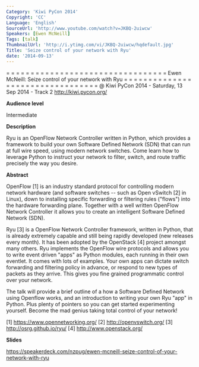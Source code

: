 ```yaml
---
Category: 'Kiwi PyCon 2014'
Copyright: 'CC'
Language: 'English'
SourceUrl: 'http://www.youtube.com/watch?v=JKBQ-2uiwcw'
Speakers: [Ewen McNeill]
Tags: [talk]
ThumbnailUrl: 'http://i.ytimg.com/vi/JKBQ-2uiwcw/hqdefault.jpg'
Title: 'Seize control of your network with Ryu'
date: '2014-09-13'
---
```

= = = = = = = = = = = = = = = = = = = = = = = = = = = = = = = = = 
Ewen McNeill:
Seize control of your network with Ryu
= = = = = = = = = = = = = = = = = = = = = = = = = = = = = = = = = 
@ Kiwi PyCon 2014 - Saturday, 13 Sep 2014 - Track 2 
http://kiwi.pycon.org/

**Audience level**

Intermediate

**Description**

Ryu is an OpenFlow Network Controller written in Python, which provides a framework to build your own Software Defined Network (SDN) that can run at full wire speed, using modern network switches. Come learn how to leverage Python to instruct your network to filter, switch, and route traffic precisely the way you desire.

**Abstract**

OpenFlow [1] is an industry standard protocol for controlling modern network hardware (and software switches -- such as Open vSwitch [2] in Linux), down to installing specific forwarding or filtering rules ("flows") into the hardware forwarding plane. Together with a well written OpenFlow Network Controller it allows you to create an intelligent Software Defined Network (SDN).

Ryu [3] is a OpenFlow Network Controller framework, written in Python, that is already extremely capable and still being rapidly developed (new releases every month). It has been adopted by the OpenStack [4] project amongst many others. Ryu implements the OpenFlow wire protocols and allows you to write event driven "apps" as Python modules, each running in their own eventlet. It comes with lots of examples. Your own apps can dictate switch forwarding and filtering policy in advance, or respond to new types of packets as they arrive. This gives you fine grained programmatic control over your network.

The talk will provide a brief outline of a how a Software Defined Network using Openflow works, and an introduction to writing your own Ryu "app" in Python. Plus plenty of pointers so you can get started experimenting yourself. Become the mad genius taking total control of your network!

[1] https://www.opennetworking.org/
[2] http://openvswitch.org/
[3] http://osrg.github.io/ryu/
[4] http://www.openstack.org/

**Slides**

https://speakerdeck.com/nzpug/ewen-mcneill-seize-control-of-your-network-with-ryu
